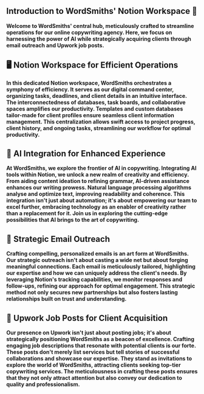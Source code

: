 ## **Introduction to WordSmiths' Notion Workspace 📝**
**Welcome to WordSmiths' central hub, meticulously crafted to streamline operations for our online copywriting agency. Here, we focus on harnessing the power of AI while strategically acquiring clients through email outreach and Upwork job posts.**

## **🖥️ Notion Workspace for Efficient Operations**
**In this dedicated Notion workspace, WordSmiths orchestrates a symphony of efficiency. It serves as our digital command center, organizing tasks, deadlines, and client details in an intuitive interface. The interconnectedness of databases, task boards, and collaborative spaces amplifies our productivity. Templates and custom databases tailor-made for client profiles ensure seamless client information management. This centralization allows swift access to project progress, client history, and ongoing tasks, streamlining our workflow for optimal productivity.**

## **🤖 AI Integration for Enhanced Experience**
**At WordSmiths, we explore the frontier of AI in copywriting. Integrating AI tools within Notion, we unlock a new realm of creativity and efficiency. From aiding content ideation to refining grammar, AI-driven assistance enhances our writing prowess. Natural language processing algorithms analyse and optimize text, improving readability and coherence. This integration isn't just about automation; it's about empowering our team to excel further, embracing technology as an enabler of creativity rather than a replacement for it. Join us in exploring the cutting-edge possibilities that AI brings to the art of copywriting.**

## **📧 Strategic Email Outreach**
**Crafting compelling, personalized emails is an art form at WordSmiths. Our strategic outreach isn't about casting a wide net but about forging meaningful connections. Each email is meticulously tailored, highlighting our expertise and how we can uniquely address the client's needs. By leveraging Notion's tracking capabilities, we monitor responses and follow-ups, refining our approach for optimal engagement. This strategic method not only secures new partnerships but also fosters lasting relationships built on trust and understanding.**

## **💼 Upwork Job Posts for Client Acquisition**
**Our presence on Upwork isn't just about posting jobs; it's about strategically positioning WordSmiths as a beacon of excellence. Crafting engaging job descriptions that resonate with potential clients is our forte. These posts don't merely list services but tell stories of successful collaborations and showcase our expertise. They stand as invitations to explore the world of WordSmiths, attracting clients seeking top-tier copywriting services. The meticulousness in crafting these posts ensures that they not only attract attention but also convey our dedication to quality and professionalism.**
